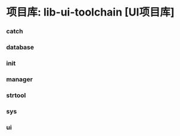 # 项目库: lib-ui-toolchain [UI项目库]
### catch

### database

### init

### manager

### strtool

### sys

### ui
